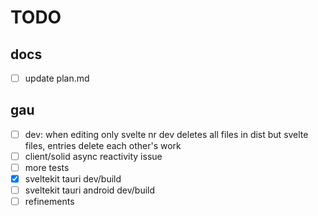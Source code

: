 # TODO

## docs

- [ ] update plan.md

## gau

- [ ] dev: when editing only svelte nr dev deletes all files in dist but svelte files, entries delete each other's work
- [ ] client/solid async reactivity issue
- [ ] more tests
- [x] sveltekit tauri dev/build
- [ ] sveltekit tauri android dev/build
- [ ] refinements
